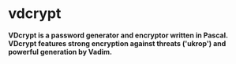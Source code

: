 
# vdcrypt
**VDcrypt is a password generator and encryptor written in Pascal. VDcrypt features strong encryption against threats ('ukrop') and powerful generation by Vadim.**

